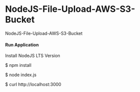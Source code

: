 # NodeJS-File-Upload-AWS-S3-Bucket

NodeJS-File-Upload-AWS-S3-Bucket



#### Run Application

Install NodeJS LTS Version

$ npm install

$ node index.js

$ curl http://localhost:3000
